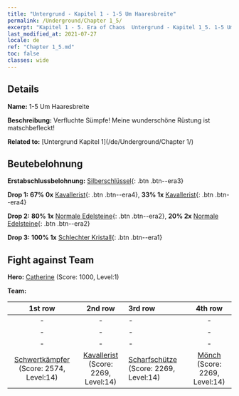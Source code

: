 ```yaml
---
title: "Untergrund - Kapitel 1 - 1-5 Um Haaresbreite"
permalink: /Underground/Chapter 1_5/
excerpt: "Kapitel 1 - 5. Era of Chaos  Untergrund - Kapitel 1_5. 1-5 Um Haaresbreite"
last_modified_at: 2021-07-27
locale: de
ref: "Chapter 1_5.md"
toc: false
classes: wide
---
```


## Details

 **Name:** 1-5 Um Haaresbreite

 **Beschreibung:** Verfluchte Sümpfe! Meine wunderschöne Rüstung ist matschbefleckt!

 **Related to:** [Untergrund Kapitel 1](/de/Underground/Chapter 1/)

## Beutebelohnung

 **Erstabschlussbelohnung:** [Silberschlüssel](/ItemsDE/con_693/){: .btn .btn--era3}

 **Drop 1:** **67% 0x** [Kavallerist](/ItemsDE/unt_195/){: .btn .btn--era4}, **33% 1x** [Kavallerist](/ItemsDE/unt_195/){: .btn .btn--era4}

 **Drop 2:** **80% 1x** [Normale Edelsteine](/ItemsDE/mat_10/){: .btn .btn--era2}, **20% 2x** [Normale Edelsteine](/ItemsDE/mat_10/){: .btn .btn--era2}

 **Drop 3:** **100% 1x** [Schlechter Kristall](/ItemsDE/mat_5/){: .btn .btn--era1}


## Fight against Team
 **Hero:** [Catherine](/de/heroes/Catherine/) (Score: 1000, Level:1)

 **Team:**


  | 1st row | 2nd row | 3rd row | 4th row |
  |:----:|:----:|:----|:----:|
  | - | - | - | - |
  | - | - | - | - |
  | - | - | - | - |
  | [Schwertkämpfer](/de/units/Swordsman/) (Score: 2574, Level:14)  | [Kavallerist](/de/units/Cavalier/) (Score: 2269, Level:14)  | [Scharfschütze](/de/units/Marksman/) (Score: 2269, Level:14)  | [Mönch](/de/units/Monk/) (Score: 2269, Level:14)  |


